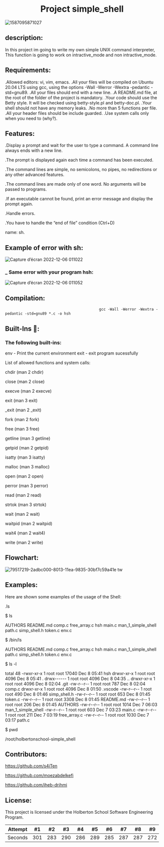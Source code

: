 <h1 align="center">Project simple_shell</h1>
 
![1587095871027](https://user-images.githubusercontent.com/113900578/205889744-19a2b195-c2f7-46a8-b583-76469237c8bf.png)

## description:

In this project im going to write my own simple UNIX command interpreter, This function is going to work on intractive_mode and non intractive_mode.

## Requirements:

.Allowed editors: vi, vim, emacs.
.All your files will be compiled on Ubuntu 20.04 LTS using gcc, using the options -Wall -Werror -Wextra -pedantic -std=gnu89.
.All your files should end with a new line.
.A README.md file, at the root of the folder of the project is mandatory.
.Your code should use the Betty style. It will be checked using betty-style.pl and betty-doc.pl.
.Your shell should not have any memory leaks.
.No more than 5 functions per file.
.All your header files should be include guarded.
.Use system calls only when you need to (why?).   

## Features:

.Display a prompt and wait for the user to type a command. A command line always ends with a new line.

.The prompt is displayed again each time a command has been executed.

.The command lines are simple, no semicolons, no pipes, no redirections or any other advanced features.

.The command lines are made only of one word. No arguments will be passed to programs.

.If an executable cannot be found, print an error message and display the prompt again.

.Handle errors.

.You have to handle the “end of file” condition (Ctrl+D)


name: sh.
## Example of error with sh:

![Capture d’écran 2022-12-06 011022](https://user-images.githubusercontent.com/113900578/205890033-892cb302-e391-40d3-8215-1ec71aa94b3d.png)

### _ Same error with your program hsh:

![Capture d’écran 2022-12-06 011052](https://user-images.githubusercontent.com/113900578/205890253-2d541474-e872-41d5-976a-9282cf4b9b6a.png)

## Compilation:

                                               gcc -Wall -Werror -Wextra -pedantic -std=gnu89 *.c -o hsh
## Built-Ins 🔨:

### The following built-ins:

env - Print the current environment
exit - exit program sucessfully

List of allowed functions and system calls:

chdir (man 2 chdir)

close (man 2 close)


execve (man 2 execve)

exit (man 3 exit)

_exit (man 2 \_exit)


fork (man 2 fork)

free (man 3 free)

getline (man 3 getline)

getpid (man 2 getpid)

isatty (man 3 isatty)


malloc (man 3 malloc)

open (man 2 open)


perror (man 3 perror)

read (man 2 read)


strtok (man 3 strtok)

wait (man 2 wait)

waitpid (man 2 waitpid)

wait4 (man 2 wait4)

write (man 2 write)

## Flowchart:

![79517219-2adbc000-8013-11ea-9835-30bf7c59a41e tw](https://user-images.githubusercontent.com/113900578/206216347-54e7fdfc-1102-424a-9af9-54ef7819c833.jpg)

## Examples:

Here are shown some examples of the usage of the Shell:

.ls 

$ ls

AUTHORS  README.md  comp.c  free_array.c  hsh  main.c  man_1_simple_shell  path.c  simp_shell.h  token.c  env.c

$ /bin/ls

AUTHORS  README.md  comp.c  free_array.c  hsh  main.c  man_1_simple_shell  path.c  simp_shell.h  token.c  env.c

$ ls -l

total 48
-rwxr-xr-x 1 root root 17040 Dec  8 05:41 hsh
drwxr-xr-x 1 root root  4096 Dec  8 05:41 .
drwx------ 1 root root  4096 Dec  8 04:35 ..
drwxr-xr-x 1 root root  4096 Dec  8 02:04 .git
-rw-r--r-- 1 root root   787 Dec  8 02:04 comp.c
drwxr-xr-x 1 root root  4096 Dec  8 01:50 .vscode
-rw-r--r-- 1 root root   490 Dec  8 01:46 simp_shell.h
-rw-r--r-- 1 root root   653 Dec  8 01:45 token.c
-rw-r--r-- 1 root root  3308 Dec  8 01:45 README.md
-rw-r--r-- 1 root root   206 Dec  8 01:45 AUTHORS
-rw-r--r-- 1 root root  1014 Dec  7 06:03 man_1_simple_shell
-rw-r--r-- 1 root root   603 Dec  7 03:23 main.c
-rw-r--r-- 1 root root   211 Dec  7 03:19 free_array.c
-rw-r--r-- 1 root root  1030 Dec  7 03:17 path.c

$ pwd

/root/holbertonschool-simple_shell

## Contributors:


https://github.com/s4iTen

https://github.com/moezabdelkefi

https://github.com/iheb-drihmi











## License:

This project is licensed under the Holberton School Software Engineering Program.


Attempt | #1 | #2 | #3 | #4 | #5 | #6 | #7 | #8 | #9 | #10 | #11
--- | --- | --- | --- |--- |--- |--- |--- |--- |--- |--- |---
Seconds | 301 | 283 | 290 | 286 | 289 | 285 | 287 | 287 | 272 | 276 | 269
